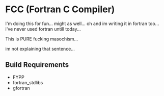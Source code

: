 # FCC (Fortran C Compiler)
I'm doing this for fun... might as well... oh and im writing it in fortran too... i've never used fortran untill today...

This is PURE fucking masochism...

im not explaining that sentence...

## Build Requirements
- FYPP
- fortran_stdlibs
- gfortran